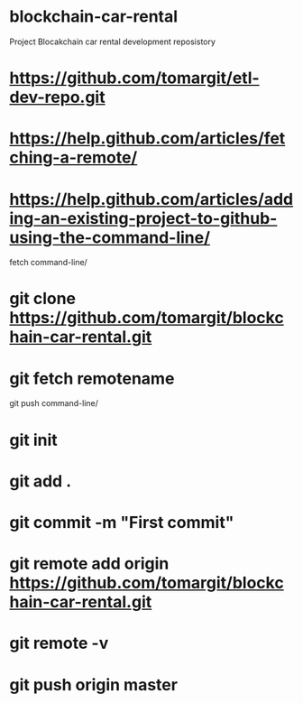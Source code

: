 # blockchain-car-rental

Project Blocakchain car rental development reposistory

# https://github.com/tomargit/etl-dev-repo.git

# https://help.github.com/articles/fetching-a-remote/

# https://help.github.com/articles/adding-an-existing-project-to-github-using-the-command-line/




fetch command-line/
# git clone https://github.com/tomargit/blockchain-car-rental.git
# git fetch remotename


git push command-line/
# git init
# git add .
# git commit -m "First commit"
# git remote add origin https://github.com/tomargit/blockchain-car-rental.git
# git remote -v
# git push origin master





